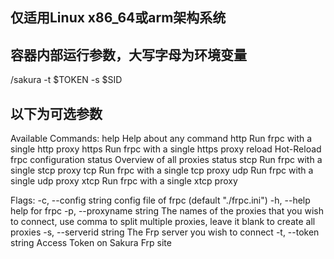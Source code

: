 ## 仅适用Linux x86_64或arm架构系统

## 容器内部运行参数，大写字母为环境变量
/sakura -t $TOKEN -s $SID


## 以下为可选参数
Available Commands:
  help        Help about any command
  http        Run frpc with a single http proxy
  https       Run frpc with a single https proxy
  reload      Hot-Reload frpc configuration
  status      Overview of all proxies status
  stcp        Run frpc with a single stcp proxy
  tcp         Run frpc with a single tcp proxy
  udp         Run frpc with a single udp proxy
  xtcp        Run frpc with a single xtcp proxy

Flags:
  -c, --config string      config file of frpc (default "./frpc.ini")
  -h, --help               help for frpc
  -p, --proxyname string   The names of the proxies that you wish to connect, use comma to split multiple proxies, leave it blank to create all proxies
  -s, --serverid string    The Frp server you wish to connect
  -t, --token string       Access Token on Sakura Frp site
